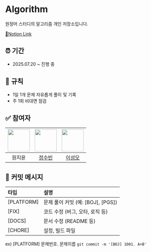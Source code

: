 # Algorithm

원정머 스터디의 알고리즘 개인 저장소입니다.

[🔗Notion Link](https://elemental-poppy-fcb.notion.site/237fe030073880eab571e0f7e7db6043?source=copy_link)

## ⏰ 기간

- 2025.07.20 ~ 진행 중

## 📝 규칙

- 1일 1개 문제 자유롭게 풀이 및 기록
- 주 1회 비대면 점검

## ✅ 참여자

| <img src="https://avatars.githubusercontent.com/u/108220312" width="70"/> | <img src="https://avatars.githubusercontent.com/u/77329400" width="70"/> | <img src="https://avatars.githubusercontent.com/u/139435223?v=4" width="70"/> |
|:-:|:-:|:-:|
|원지윤|[정수빈](https://github.com/Jsub22)|[이성모](https://github.com/LEESEOM)|

## 📌 커밋 메시지

|타입|설명|
|:---|:---|
|[PLATFORM]|문제 풀이 커밋 (예: [BOJ], [PGS])|
|[FIX]|코드 수정 (버그, 오타, 로직 등)|
|[DOCS]|문서 수정 (README 등)|
|[CHORE]|설정, 빌드 파일|

ex) [PLATFORM] 문제번호. 문제이름 `git commit -m '[BOJ] 1001. A+B'`
